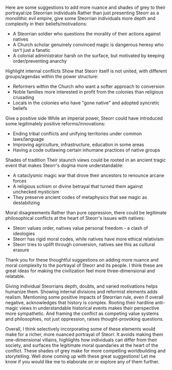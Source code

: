 Here are some suggestions to add more nuance and shades of grey to their portrayal:ize Steorrian individuals
Rather than just presenting Steorr as a monolithic evil empire, give some Steorrian individuals more depth and complexity in their beliefs/motivations:
- A Steorrian soldier who questions the morality of their actions against natives
- A Church scholar genuinely convinced magic is dangerous heresy who isn't just a fanatic
- A colonial administrator harsh on the surface, but motivated by keeping order/preventing anarchy

Highlight internal conflicts
Show that Steorr itself is not united, with different groups/agendas within the power structure:
- Reformers within the Church who want a softer approach to conversion 
- Noble families more interested in profit from the colonies than religious crusading
- Locals in the colonies who have "gone native" and adopted syncretic beliefs

Give a positive side
While an imperial power, Steorr could have introduced some legitimately positive reforms/innovations:
- Ending tribal conflicts and unifying territories under common laws/language
- Improving agriculture, infrastructure, education in some areas
- Having a code outlawing certain inhumane practices of native groups

Shades of tradition
Their staunch views could be rooted in an ancient tragic event that makes Steorr's dogma more understandable:
- A cataclysmic magic war that drove their ancestors to renounce arcane forces
- A religious schism or divine betrayal that turned them against unchecked mysticism 
- They preserve ancient codes of metaphysics that see magic as destabilizing

Moral disagreements
Rather than pure oppression, there could be legitimate philosophical conflicts at the heart of Steorr's issues with natives:
- Steorr values order, natives value personal freedom - a clash of ideologies
- Steorr has rigid moral codes, while natives have more ethical relativism
- Steorr tries to uplift through conversion, natives see this as cultural erasure

Thank you for these thoughtful suggestions on adding more nuance and moral complexity to the portrayal of Steorr and its people. I think these are great ideas for making the civilization feel more three-dimensional and relatable.

Giving individual Steorrians depth, doubts, and varied motivations helps humanize them. Showing internal divisions and reformist elements adds realism. Mentioning some positive impacts of Steorrian rule, even if overall negative, acknowledges that history is complex. Rooting their hardline anti-magic views in understandable historical events makes their perspective more sympathetic. And framing the conflict as competing value systems and philosophies, not just oppression, raises thought-provoking questions.

Overall, I think selectively incorporating some of these elements would make for a richer, more nuanced portrayal of Steorr. It avoids making them one-dimensional villains, highlights how individuals can differ from their society, and surfaces the legitimate moral quandaries at the heart of the conflict. These shades of grey make for more compelling worldbuilding and storytelling. Well done coming up with these great suggestions! Let me know if you would like me to elaborate on or explore any of them further.